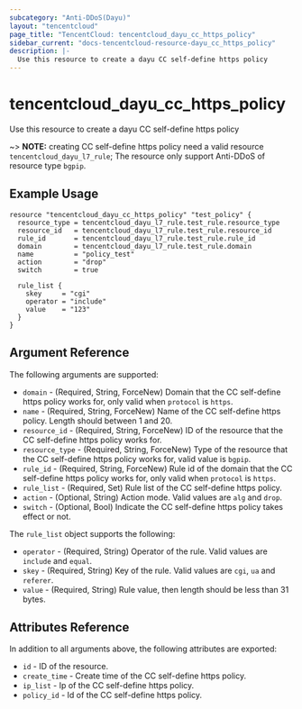 ```yaml
---
subcategory: "Anti-DDoS(Dayu)"
layout: "tencentcloud"
page_title: "TencentCloud: tencentcloud_dayu_cc_https_policy"
sidebar_current: "docs-tencentcloud-resource-dayu_cc_https_policy"
description: |-
  Use this resource to create a dayu CC self-define https policy
---
```


# tencentcloud_dayu_cc_https_policy

Use this resource to create a dayu CC self-define https policy

~> **NOTE:** creating CC self-define https policy need a valid resource `tencentcloud_dayu_l7_rule`; The resource only support Anti-DDoS of resource type `bgpip`.

## Example Usage

```hcl
resource "tencentcloud_dayu_cc_https_policy" "test_policy" {
  resource_type = tencentcloud_dayu_l7_rule.test_rule.resource_type
  resource_id   = tencentcloud_dayu_l7_rule.test_rule.resource_id
  rule_id       = tencentcloud_dayu_l7_rule.test_rule.rule_id
  domain        = tencentcloud_dayu_l7_rule.test_rule.domain
  name          = "policy_test"
  action        = "drop"
  switch        = true

  rule_list {
    skey     = "cgi"
    operator = "include"
    value    = "123"
  }
}
```

## Argument Reference

The following arguments are supported:

* `domain` - (Required, String, ForceNew) Domain that the CC self-define https policy works for, only valid when `protocol` is `https`.
* `name` - (Required, String, ForceNew) Name of the CC self-define https policy. Length should between 1 and 20.
* `resource_id` - (Required, String, ForceNew) ID of the resource that the CC self-define https policy works for.
* `resource_type` - (Required, String, ForceNew) Type of the resource that the CC self-define https policy works for, valid value is `bgpip`.
* `rule_id` - (Required, String, ForceNew) Rule id of the domain that the CC self-define https policy works for, only valid when `protocol` is `https`.
* `rule_list` - (Required, Set) Rule list of the CC self-define https policy.
* `action` - (Optional, String) Action mode. Valid values are `alg` and `drop`.
* `switch` - (Optional, Bool) Indicate the CC self-define https policy takes effect or not.

The `rule_list` object supports the following:

* `operator` - (Required, String) Operator of the rule. Valid values are `include` and `equal`.
* `skey` - (Required, String) Key of the rule. Valid values are `cgi`, `ua` and `referer`.
* `value` - (Required, String) Rule value, then length should be less than 31 bytes.

## Attributes Reference

In addition to all arguments above, the following attributes are exported:

* `id` - ID of the resource.
* `create_time` - Create time of the CC self-define https policy.
* `ip_list` - Ip of the CC self-define https policy.
* `policy_id` - Id of the CC self-define https policy.




